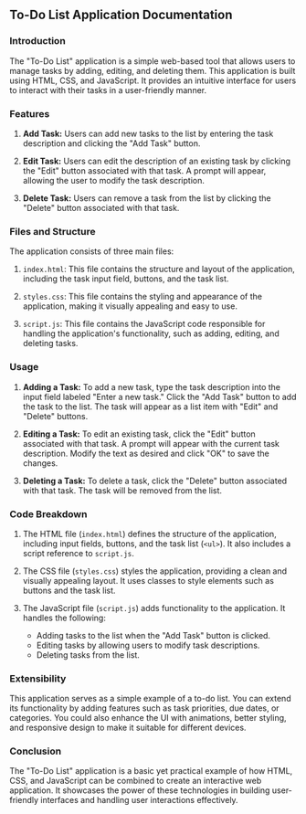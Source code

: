 ## To-Do List Application Documentation

### Introduction

The "To-Do List" application is a simple web-based tool that allows users to manage tasks by adding, editing, and deleting them. This application is built using HTML, CSS, and JavaScript. It provides an intuitive interface for users to interact with their tasks in a user-friendly manner.

### Features

1. **Add Task:** Users can add new tasks to the list by entering the task description and clicking the "Add Task" button.

2. **Edit Task:** Users can edit the description of an existing task by clicking the "Edit" button associated with that task. A prompt will appear, allowing the user to modify the task description.

3. **Delete Task:** Users can remove a task from the list by clicking the "Delete" button associated with that task.

### Files and Structure

The application consists of three main files:

1. `index.html`: This file contains the structure and layout of the application, including the task input field, buttons, and the task list.

2. `styles.css`: This file contains the styling and appearance of the application, making it visually appealing and easy to use.

3. `script.js`: This file contains the JavaScript code responsible for handling the application's functionality, such as adding, editing, and deleting tasks.

### Usage

1. **Adding a Task:** To add a new task, type the task description into the input field labeled "Enter a new task." Click the "Add Task" button to add the task to the list. The task will appear as a list item with "Edit" and "Delete" buttons.

2. **Editing a Task:** To edit an existing task, click the "Edit" button associated with that task. A prompt will appear with the current task description. Modify the text as desired and click "OK" to save the changes.

3. **Deleting a Task:** To delete a task, click the "Delete" button associated with that task. The task will be removed from the list.

### Code Breakdown

1. The HTML file (`index.html`) defines the structure of the application, including input fields, buttons, and the task list (`<ul>`). It also includes a script reference to `script.js`.

2. The CSS file (`styles.css`) styles the application, providing a clean and visually appealing layout. It uses classes to style elements such as buttons and the task list.

3. The JavaScript file (`script.js`) adds functionality to the application. It handles the following:

   - Adding tasks to the list when the "Add Task" button is clicked.
   - Editing tasks by allowing users to modify task descriptions.
   - Deleting tasks from the list.

### Extensibility

This application serves as a simple example of a to-do list. You can extend its functionality by adding features such as task priorities, due dates, or categories. You could also enhance the UI with animations, better styling, and responsive design to make it suitable for different devices.

### Conclusion

The "To-Do List" application is a basic yet practical example of how HTML, CSS, and JavaScript can be combined to create an interactive web application. It showcases the power of these technologies in building user-friendly interfaces and handling user interactions effectively.